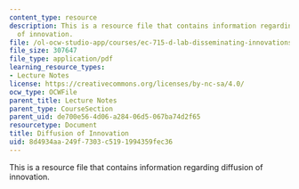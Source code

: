 ```yaml
---
content_type: resource
description: This is a resource file that contains information regarding diffusion
  of innovation.
file: /ol-ocw-studio-app/courses/ec-715-d-lab-disseminating-innovations-for-the-common-good-spring-2007/8d4934aa249f7303c5191994359fec36_MITEC_715S07_lec17.pdf
file_size: 307647
file_type: application/pdf
learning_resource_types:
- Lecture Notes
license: https://creativecommons.org/licenses/by-nc-sa/4.0/
ocw_type: OCWFile
parent_title: Lecture Notes
parent_type: CourseSection
parent_uid: de700e56-4d06-a284-06d5-067ba74d2f65
resourcetype: Document
title: Diffusion of Innovation
uid: 8d4934aa-249f-7303-c519-1994359fec36
---
```

This is a resource file that contains information regarding diffusion of innovation.